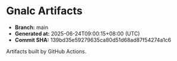 # Gnalc Artifacts

- **Branch:** main
- **Generated at:** 2025-06-24T09:00:15+08:00 (UTC)
- **Commit SHA:** 139bd35e59279635ca80d51d68ad87f54274a1c6

Artifacts built by GitHub Actions.  
